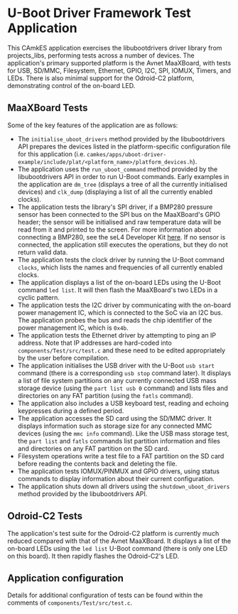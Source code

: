 <!--
  SPDX-License-Identifier: BSD-2-Clause
-->

# U-Boot Driver Framework Test Application

This CAmkES application exercises the libubootdrivers driver library from projects_libs, performing tests across a number of devices. The application's primary supported platform is the Avnet MaaXBoard, with tests for USB, SD/MMC, Filesystem, Ethernet, GPIO, I2C, SPI, IOMUX, Timers, and LEDs. There is also minimal support for the Odroid-C2 platform, demonstrating control of the on-board LED.

## MaaXBoard Tests

Some of the key features of the application are as follows:

- The `initialise_uboot_drivers` method provided by the libubootdrivers API prepares the devices listed in the platform-specific configuration file for this application (i.e. `camkes/apps/uboot-driver-example/include/plat/<platform_name>/platform_devices.h`).
- The application uses the `run_uboot_command` method provided by the libubootdrivers API in order to run U-Boot commands. Early examples in the application are `dm_tree` (displays a tree of all the currently initialised devices) and `clk_dump` (displaying a list of all the currently enabled clocks).
- The application tests the library's SPI driver, if a BMP280 pressure sensor has been connected to the SPI bus on the MaaXBoard's GPIO header; the sensor will be initialised and raw temperature data will be read from it and printed to the screen. For more information about connecting a BMP280, see the seL4 Developer Kit [here](https://github.com/sel4devkit/seL4-DevKit-Doc/blob/main/seL4-doc/src/appendices/spi_bmp280.md). If no sensor is connected, the application still executes the operations, but they do not return valid data.
- The application tests the clock driver by running the U-Boot command `clocks`, which lists the names and frequencies of all currently enabled clocks.
- The application displays a list of the on-board LEDs using the U-Boot command `led list`. It will then flash the MaaXBoard's two LEDs in a cyclic pattern.
- The application tests the I2C driver by communicating with the on-board power management IC, which is connected to the SoC via an I2C bus. The application probes the bus and reads the chip identifier of the power management IC, which is `0x4b`.
- The application tests the Ethernet driver by attempting to ping an IP address. Note that IP addresses are hard-coded into `components/Test/src/test.c` and these need to be edited appropriately by the user before compilation.
- The application initialises the USB driver with the U-Boot `usb start` command (there is a corresponding `usb stop` command later). It displays a list of file system partitions on any currently connected USB mass storage device (using the `part list usb 0` command) and lists files and directories on any FAT partition (using the `fatls` command).
- The application also includes a USB keyboard test, reading and echoing keypresses during a defined period.
- The application accesses the SD card using the SD/MMC driver. It displays information such as storage size for any connected MMC devices (using the `mmc info` command). Like the USB mass storage test, the `part list` and `fatls` commands list partition information and files and directories on any FAT partition on the SD card.
- Filesystem operations write a test file to a FAT partition on the SD card before reading the contents back and deleting the file.
- The application tests IOMUX/PINMUX and GPIO drivers, using status commands to display information about their current configuration.
- The application shuts down all drivers using the `shutdown_uboot_drivers` method provided by the libubootdrivers API.

## Odroid-C2 Tests
The application's test suite for the Odroid-C2 platform is currently much reduced compared with that of the Avnet MaaXBoard. It displays a list of the on-board LEDs using the `led list` U-Boot command (there is only one LED on this board). It then rapidly flashes the Odroid-C2's LED.

## Application configuration
Details for additional configuration of tests can be found within the comments of `components/Test/src/test.c`.
